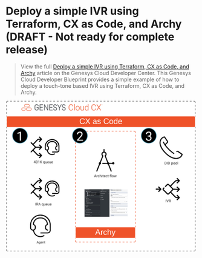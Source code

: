 # Deploy a simple IVR using Terraform, CX as Code, and Archy (DRAFT - Not ready for complete release)

> View the full [Deploy a simple IVR using Terraform, CX as Code, and Archy](https://developer.mypurecloud.com/blueprints/) article on the Genesys Cloud Developer Center. This Genesys Cloud Developer Blueprint provides a simple example of how to deploy a touch-tone based IVR using Terraform, CX as Code, and Archy.  

![Deploy a simple IVR using Terraform, CX as Code, and Archy](blueprint/images/SimpleIvrFlowDeploy.png "Deploy a simple IVR using Terraform, CX as Code, and Archy")
